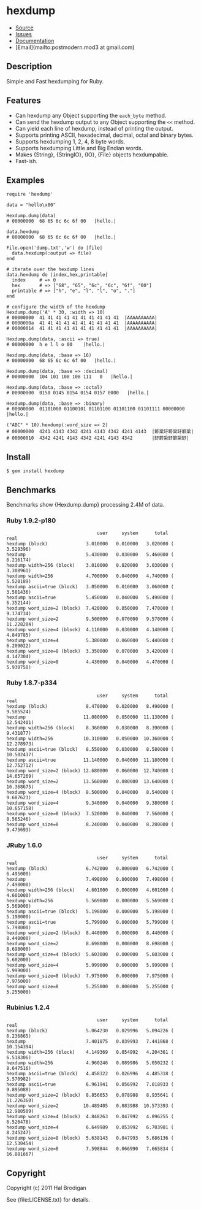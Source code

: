 # hexdump

* [Source](https://github.com/postmodern/hexdump)
* [Issues](https://github.com/postmodern/hexdump/issues)
* [Documentation](http://rubydoc.info/gems/hexdump/frames)
* [Email](mailto:postmodern.mod3 at gmail.com)

## Description

Simple and Fast hexdumping for Ruby.

## Features

* Can hexdump any Object supporting the `each_byte` method.
* Can send the hexdump output to any Object supporting the `<<` method.
* Can yield each line of hexdump, instead of printing the output.
* Supports printing ASCII, hexadecimal, decimal, octal and binary bytes.
* Supports hexdumping 1, 2, 4, 8 byte words.
* Supports hexdumping Little and Big Endian words.
* Makes {String}, {StringIO}, {IO}, {File} objects hexdumpable.
* Fast-ish.

## Examples

    require 'hexdump'

    data = "hello\x00"

    Hexdump.dump(data)
    # 00000000  68 65 6c 6c 6f 00   |hello.|
    
    data.hexdump
    # 00000000  68 65 6c 6c 6f 00   |hello.|

    File.open('dump.txt','w') do |file|
      data.hexdump(:output => file)
    end

    # iterate over the hexdump lines
    data.hexdump do |index,hex,printable|
      index     # => 0
      hex       # => ["68", "65", "6c", "6c", "6f", "00"]
      printable # => ["h", "e", "l", "l", "o", "."]
    end

    # configure the width of the hexdump
    Hexdump.dump('A' * 30, :width => 10)
    # 00000000  41 41 41 41 41 41 41 41 41 41  |AAAAAAAAAA|
    # 0000000a  41 41 41 41 41 41 41 41 41 41  |AAAAAAAAAA|
    # 00000014  41 41 41 41 41 41 41 41 41 41  |AAAAAAAAAA|

    Hexdump.dump(data, :ascii => true)
    # 00000000  h e l l o 00    |hello.|

    Hexdump.dump(data, :base => 16)
    # 00000000  68 65 6c 6c 6f 00   |hello.|

    Hexdump.dump(data, :base => :decimal)
    # 00000000  104 101 108 108 111   0   |hello.|

    Hexdump.dump(data, :base => :octal)
    # 00000000  0150 0145 0154 0154 0157 0000   |hello.|

    Hexdump.dump(data, :base => :binary)
    # 00000000  01101000 01100101 01101100 01101100 01101111 00000000   |hello.|

    ("ABC" * 10).hexdump(:word_size => 2)
    # 00000000  4241 4143 4342 4241 4143 4342 4241 4143  |䉁䅃䍂䉁䅃䍂䉁䅃|
    # 00000010  4342 4241 4143 4342 4241 4143 4342       |䍂䉁䅃䍂䉁䅃䍂|

## Install

    $ gem install hexdump

## Benchmarks

Benchmarks show {Hexdump.dump} processing 2.4M of data.

### Ruby 1.9.2-p180

                                     user     system      total        real
    hexdump (block)              3.010000   0.010000   3.020000 (  3.529396)
    hexdump                      5.430000   0.030000   5.460000 (  6.216174)
    hexdump width=256 (block)    3.010000   0.020000   3.030000 (  3.308961)
    hexdump width=256            4.700000   0.040000   4.740000 (  5.520189)
    hexdump ascii=true (block)   3.050000   0.010000   3.060000 (  3.501436)
    hexdump ascii=true           5.450000   0.040000   5.490000 (  6.352144)
    hexdump word_size=2 (block)  7.420000   0.050000   7.470000 (  9.174734)
    hexdump word_size=2          9.500000   0.070000   9.570000 ( 11.228204)
    hexdump word_size=4 (block)  4.110000   0.030000   4.140000 (  4.849785)
    hexdump word_size=4          5.380000   0.060000   5.440000 (  6.209022)
    hexdump word_size=8 (block)  3.350000   0.070000   3.420000 (  4.147304)
    hexdump word_size=8          4.430000   0.040000   4.470000 (  5.930758)

### Ruby 1.8.7-p334

                                     user     system      total        real
    hexdump (block)              8.470000   0.020000   8.490000 (  9.585524)
    hexdump                     11.080000   0.050000  11.130000 ( 12.542401)
    hexdump width=256 (block)    8.360000   0.030000   8.390000 (  9.431877)
    hexdump width=256           10.310000   0.050000  10.360000 ( 12.278973)
    hexdump ascii=true (block)   8.550000   0.030000   8.580000 ( 10.502437)
    hexdump ascii=true          11.140000   0.040000  11.180000 ( 12.752712)
    hexdump word_size=2 (block) 12.680000   0.060000  12.740000 ( 14.657269)
    hexdump word_size=2         13.560000   0.080000  13.640000 ( 16.368675)
    hexdump word_size=4 (block)  8.500000   0.040000   8.540000 (  9.687623)
    hexdump word_size=4          9.340000   0.040000   9.380000 ( 10.657158)
    hexdump word_size=8 (block)  7.520000   0.040000   7.560000 (  8.565246)
    hexdump word_size=8          8.240000   0.040000   8.280000 (  9.475693)

### JRuby 1.6.0

                                     user     system      total        real
    hexdump (block)              6.742000   0.000000   6.742000 (  6.495000)
    hexdump                      7.498000   0.000000   7.498000 (  7.498000)
    hexdump width=256 (block)    4.601000   0.000000   4.601000 (  4.601000)
    hexdump width=256            5.569000   0.000000   5.569000 (  5.569000)
    hexdump ascii=true (block)   5.198000   0.000000   5.198000 (  5.198000)
    hexdump ascii=true           5.799000   0.000000   5.799000 (  5.798000)
    hexdump word_size=2 (block)  8.440000   0.000000   8.440000 (  8.440000)
    hexdump word_size=2          8.698000   0.000000   8.698000 (  8.698000)
    hexdump word_size=4 (block)  5.603000   0.000000   5.603000 (  5.602000)
    hexdump word_size=4          5.999000   0.000000   5.999000 (  5.999000)
    hexdump word_size=8 (block)  7.975000   0.000000   7.975000 (  7.975000)
    hexdump word_size=8          5.255000   0.000000   5.255000 (  5.255000)

### Rubinius 1.2.4

                                     user     system      total        real
    hexdump (block)              5.064230   0.029996   5.094226 (  6.236865)
    hexdump                      7.401875   0.039993   7.441868 ( 10.154394)
    hexdump width=256 (block)    4.149369   0.054992   4.204361 (  6.518306)
    hexdump width=256            4.960246   0.089986   5.050232 (  8.647516)
    hexdump ascii=true (block)   4.458322   0.026996   4.485318 (  5.570982)
    hexdump ascii=true           6.961941   0.056992   7.018933 (  9.895088)
    hexdump word_size=2 (block)  8.856653   0.078988   8.935641 ( 11.226360)
    hexdump word_size=2         10.489405   0.083988  10.573393 ( 12.980509)
    hexdump word_size=4 (block)  4.848263   0.047992   4.896255 (  6.526478)
    hexdump word_size=4          6.649989   0.053992   6.703981 (  8.245247)
    hexdump word_size=8 (block)  5.638143   0.047993   5.686136 ( 12.530454)
    hexdump word_size=8          7.598844   0.066990   7.665834 ( 16.881667)

## Copyright

Copyright (c) 2011 Hal Brodigan

See {file:LICENSE.txt} for details.

